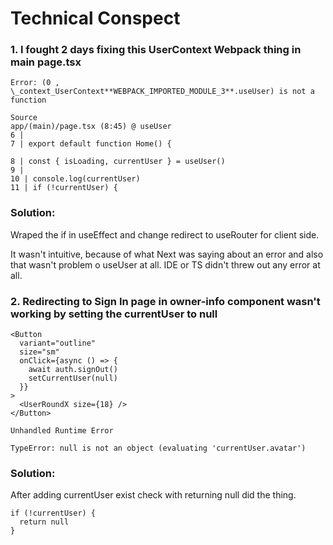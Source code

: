 # Technical Conspect

### 1. I fought 2 days fixing this UserContext Webpack thing in main page.tsx

```tsx
Error: (0 , \_context_UserContext**WEBPACK_IMPORTED_MODULE_3**.useUser) is not a function

Source
app/(main)/page.tsx (8:45) @ useUser
6 |
7 | export default function Home() {

8 | const { isLoading, currentUser } = useUser()
9 |
10 | console.log(currentUser)
11 | if (!currentUser) {
```

### Solution:

Wraped the if in useEffect and change redirect to useRouter for client side.

It wasn't intuitive, because of what Next was saying about an error and also that wasn't problem o useUser at all. IDE or TS didn't threw out any error at all.

### 2. Redirecting to Sign In page in owner-info component wasn't working by setting the currentUser to null

```tsx
<Button
  variant="outline"
  size="sm"
  onClick={async () => {
    await auth.signOut()
    setCurrentUser(null)
  }}
>
  <UserRoundX size={18} />
</Button>
```

```
Unhandled Runtime Error

TypeError: null is not an object (evaluating 'currentUser.avatar')
```

### Solution:

After adding currentUser exist check with returning null did the thing.

```tsx
if (!currentUser) {
  return null
}
```
